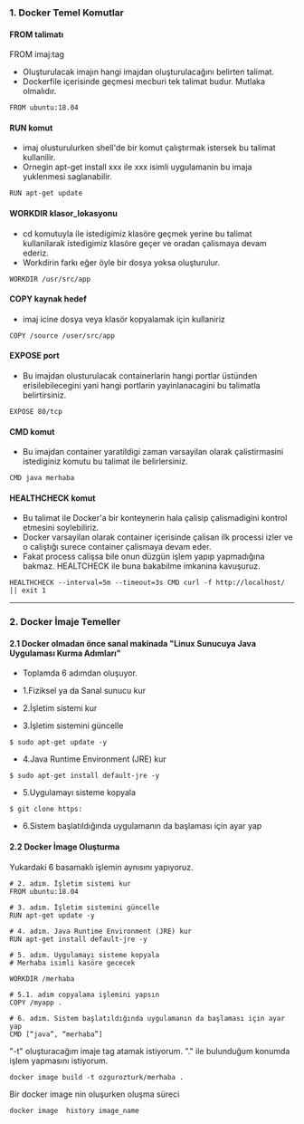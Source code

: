 ### 1. Docker Temel Komutlar

#### FROM talimatı  
FROM imaj:tag
- Oluşturulacak imajın hangi imajdan oluşturulacağını belirten talimat. 
- Dockerfile içerisinde geçmesi mecburi tek talimat budur. Mutlaka olmalıdır. 

```
FROM ubuntu:18.04
```
#### RUN komut
- imaj olusturulurken shell'de bir komut çalıştırmak istersek bu talimat kullanilir. 
- Ornegin apt-get install xxx ile xxx isimli uygulamanin bu imaja yuklenmesi saglanabilir.

```
RUN apt-get update
```
#### WORKDIR klasor_lokasyonu
- cd komutuyla ile istedigimiz klasöre geçmek yerine bu talimat kullanilarak istedigimiz klasöre geçer ve oradan çalismaya devam ederiz. 
- Workdirin farkı eğer öyle bir dosya yoksa oluşturulur.

```
WORKDIR /usr/src/app
```

#### COPY kaynak hedef
- imaj icine dosya veya klasör kopyalamak için kullaniriz

```
COPY /source /user/src/app
```

#### EXPOSE port
- Bu imajdan olusturulacak containerlarin hangi portlar üstünden erisilebilecegini yani hangi portlarin yayinlanacagini bu talimatla belirtirsiniz.

```
EXPOSE 80/tcp
```

#### CMD komut
- Bu imajdan container yaratildigi zaman varsayilan olarak çalistirmasini istediginiz komutu bu talimat ile belirlersiniz.

```
CMD java merhaba
```
#### HEALTHCHECK komut
- Bu talimat ile Docker'a bir konteynerin hala çalisip çalismadigini kontrol etmesini soylebiliriz. 
- Docker varsayilan olarak container içerisinde çalisan ilk processi izler ve o caliştığı surece container çalismaya devam eder. 
- Fakat process calişsa bile onun düzgün işlem yapıp yapmadığına bakmaz. HEALTCHECK ile buna bakabilme imkanina kavuşuruz.

```
HEALTHCHECK --interval=5m --timeout=3s CMD curl -f http://localhost/ || exit 1 
```

-----------------------------------------------------------------------------------------------------------------------------------------------------------------------


### 2. Docker İmaje Temeller

#### 2.1 Docker olmadan önce sanal makinada "Linux Sunucuya Java Uygulaması Kurma Adımları"

- Toplamda 6 adımdan oluşuyor.

- 1.Fiziksel ya da Sanal sunucu kur 

- 2.İşletim sistemi kur

- 3.İşletim sistemini güncelle
```
$ sudo apt-get update -y
```

- 4.Java Runtime Environment (JRE) kur
```
$ sudo apt-get install default-jre -y
```

- 5.Uygulamayı sisteme kopyala
```
$ git clone https:
```

- 6.Sistem başlatıldığında uygulamanın da başlaması için ayar yap



#### 2.2 Docker İmage Oluşturma

Yukardaki 6 basamaklı işlemin aynısını yapıyoruz.

```
# 2. adım. İşletim sistemi kur
FROM ubuntu:18.04   

# 3. adım. İşletim sistemini güncelle
RUN apt-get update -y

# 4. adım. Java Runtime Environment (JRE) kur
RUN apt-get install default-jre -y

# 5. adım. Uygulamayı sisteme kopyala
# Merhaba isimli kasöre gececek

WORKDIR /merhaba

# 5.1. adım copyalama işlemini yapsın
COPY /myapp .

# 6. adım. Sistem başlatıldığında uygulamanın da başlaması için ayar yap
CMD [“java”, “merhaba”]

```

"-t" oluşturacağım imaje tag atamak istiyorum.
"." ile bulunduğum konumda işlem yapmasını istiyorum.

```
docker image build -t ozgurozturk/merhaba .
```

Bir docker image nin oluşurken oluşma süreci
```
docker image  history image_name
```













